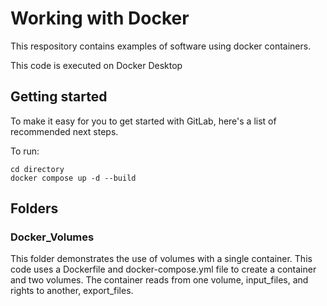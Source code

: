 # Working with Docker

This respository contains examples of software using docker containers. 

This code is executed on Docker Desktop

## Getting started

To make it easy for you to get started with GitLab, here's a list of recommended 
next steps.

To run: 
```
cd directory
docker compose up -d --build
```

## Folders
### Docker_Volumes

This folder demonstrates the use of volumes with a single container. This code uses a Dockerfile and docker-compose.yml file to create a container and two volumes. The container reads from one volume, input_files, and rights 
to another, export_files.